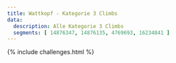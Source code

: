 ```yaml
---
title: Wattkopf - Kategorie 3 Climbs
data:
  description: Alle Kategorie 3 Climbs
  segments: [ 14876347, 14876135, 4769693, 16234841 ]
---
```


{% include challenges.html %}
